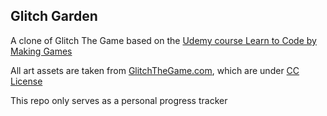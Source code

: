 ## Glitch Garden

A clone of Glitch The Game based on the [Udemy course Learn to Code by Making Games](https://www.udemy.com/unitycourse)

All art assets are taken from [GlitchTheGame.com](http://www.glitchthegame.com),
which are under [CC License](http://www.glitchthegame.com/licensing/)

This repo only serves as a personal progress tracker
